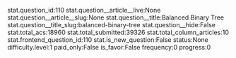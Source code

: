 stat.question_id:110
stat.question__article__live:None
stat.question__article__slug:None
stat.question__title:Balanced Binary Tree
stat.question__title_slug:balanced-binary-tree
stat.question__hide:False
stat.total_acs:18960
stat.total_submitted:39326
stat.total_column_articles:10
stat.frontend_question_id:110
stat.is_new_question:False
status:None
difficulty.level:1
paid_only:False
is_favor:False
frequency:0
progress:0

